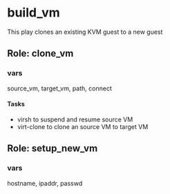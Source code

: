 # build_vm
This play clones an existing KVM guest to a new guest

## Role: clone_vm

### vars
source_vm, target_vm, path, connect

#### Tasks 
- virsh to suspend and resume source VM
- virt-clone to clone an source VM to target VM

## Role: setup_new_vm

### vars
hostname, ipaddr, passwd


